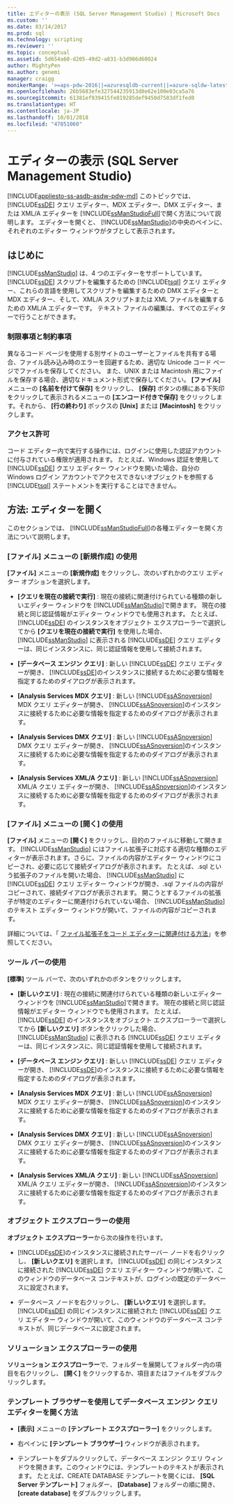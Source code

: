```yaml
---
title: エディターの表示 (SQL Server Management Studio) | Microsoft Docs
ms.custom: ''
ms.date: 03/14/2017
ms.prod: sql
ms.technology: scripting
ms.reviewer: ''
ms.topic: conceptual
ms.assetid: 5d654a60-d205-49d2-a831-b3d986d60024
author: MightyPen
ms.author: genemi
manager: craigg
monikerRange: '>=aps-pdw-2016||=azuresqldb-current||=azure-sqldw-latest||>=sql-server-2016||=sqlallproducts-allversions||>=sql-server-linux-2017||=azuresqldb-mi-current'
ms.openlocfilehash: 26b5683efe327544235913d8e62e100e03ca5a76
ms.sourcegitcommit: 61381ef939415fe019285def9450d7583df1fed0
ms.translationtype: HT
ms.contentlocale: ja-JP
ms.lasthandoff: 10/01/2018
ms.locfileid: "47851060"
---
```

# <a name="open-an-editor-sql-server-management-studio"></a>エディターの表示 (SQL Server Management Studio)
[!INCLUDE[appliesto-ss-asdb-asdw-pdw-md](../../includes/appliesto-ss-asdb-asdw-pdw-md.md)]
  このトピックでは、 [!INCLUDE[ssDE](../../includes/ssde-md.md)] クエリ エディター、MDX エディター、DMX エディター、または XML/A エディターを [!INCLUDE[ssManStudioFull](../../includes/ssmanstudiofull-md.md)]で開く方法について説明します。 エディターを開くと、 [!INCLUDE[ssManStudio](../../includes/ssmanstudio-md.md)]の中央のペインに、それぞれのエディター ウィンドウがタブとして表示されます。  
  
## <a name="before-you-begin"></a>はじめに  
 [!INCLUDE[ssManStudio](../../includes/ssmanstudio-md.md)] は、4 つのエディターをサポートしています。 [!INCLUDE[ssDE](../../includes/ssde-md.md)] スクリプトを編集するための [!INCLUDE[tsql](../../includes/tsql-md.md)] クエリ エディター、これらの言語を使用してスクリプトを編集するための DMX エディターと MDX エディター、そして、XML/A スクリプトまたは XML ファイルを編集するための XML/A エディターです。 テキスト ファイルの編集は、すべてのエディターで行うことができます。  
  
### <a name="limitations-and-restrictions"></a>制限事項と制約事項  
 異なるコード ページを使用する別サイトのユーザーとファイルを共有する場合、ファイル読み込み時のエラーを回避するため、適切な Unicode コード ページでファイルを保存してください。 また、UNIX または Macintosh 用にファイルを保存する場合、適切なドキュメント形式で保存してください。 **[ファイル]** メニューの **[名前を付けて保存]** をクリックし、 **[保存]** ボタンの横にある下矢印をクリックして表示されるメニューの **[エンコード付きで保存]** をクリックします。それから、 **[行の終わり]** ボックスの **[Unix]** または **[Macintosh]** をクリックします。  
  
### <a name="permissions"></a>アクセス許可  
 コード エディター内で実行する操作には、ログインに使用した認証アカウントに付与されている権限が適用されます。 たとえば、Windows 認証を使用して [!INCLUDE[ssDE](../../includes/ssde-md.md)] クエリ エディター ウィンドウを開いた場合、自分の Windows ログイン アカウントでアクセスできないオブジェクトを参照する [!INCLUDE[tsql](../../includes/tsql-md.md)] ステートメントを実行することはできません。  
  
## <a name="how-to-open-editors"></a>方法: エディターを開く  
 このセクションでは、 [!INCLUDE[ssManStudioFull](../../includes/ssmanstudiofull-md.md)]の各種エディターを開く方法について説明します。  
  
### <a name="using-the-filenew-menu"></a>[ファイル] メニューの [新規作成] の使用  
 **[ファイル]** メニューの **[新規作成]** をクリックし、次のいずれかのクエリ エディター オプションを選択します。  
  
-   **[クエリを現在の接続で実行]** : 現在の接続に関連付けられている種類の新しいエディター ウィンドウを [!INCLUDE[ssManStudio](../../includes/ssmanstudio-md.md)]で開きます。 現在の接続と同じ認証情報がエディター ウィンドウでも使用されます。 たとえば、 [!INCLUDE[ssDE](../../includes/ssde-md.md)] のインスタンスをオブジェクト エクスプローラーで選択してから **[クエリを現在の接続で実行]** を使用した場合、 [!INCLUDE[ssManStudio](../../includes/ssmanstudio-md.md)] に表示される [!INCLUDE[ssDE](../../includes/ssde-md.md)] クエリ エディターは、同じインスタンスに、同じ認証情報を使用して接続されます。  
  
-   **[データベース エンジン クエリ]** : 新しい [!INCLUDE[ssDE](../../includes/ssde-md.md)] クエリ エディターが開き、 [!INCLUDE[ssDE](../../includes/ssde-md.md)]のインスタンスに接続するために必要な情報を指定するためのダイアログが表示されます。  
  
-   **[Analysis Services MDX クエリ]** : 新しい [!INCLUDE[ssASnoversion](../../includes/ssasnoversion-md.md)] MDX クエリ エディターが開き、 [!INCLUDE[ssASnoversion](../../includes/ssasnoversion-md.md)]のインスタンスに接続するために必要な情報を指定するためのダイアログが表示されます。  
  
-   **[Analysis Services DMX クエリ]** : 新しい [!INCLUDE[ssASnoversion](../../includes/ssasnoversion-md.md)] DMX クエリ エディターが開き、 [!INCLUDE[ssASnoversion](../../includes/ssasnoversion-md.md)]のインスタンスに接続するために必要な情報を指定するためのダイアログが表示されます。  
  
-   **[Analysis Services XML/A クエリ]** : 新しい [!INCLUDE[ssASnoversion](../../includes/ssasnoversion-md.md)] XML/A クエリ エディターが開き、 [!INCLUDE[ssASnoversion](../../includes/ssasnoversion-md.md)]のインスタンスに接続するために必要な情報を指定するためのダイアログが表示されます。  
  
### <a name="using-the-fileopen-menu"></a>[ファイル] メニューの [開く] の使用  
 **[ファイル]** メニューの **[開く]** をクリックし、目的のファイルに移動して開きます。 [!INCLUDE[ssManStudio](../../includes/ssmanstudio-md.md)] にはファイル拡張子に対応する適切な種類のエディターが表示されます。さらに、ファイルの内容がエディター ウィンドウにコピーされ、必要に応じて接続ダイアログが表示されます。 たとえば、.sql という拡張子のファイルを開いた場合、 [!INCLUDE[ssManStudio](../../includes/ssmanstudio-md.md)] に [!INCLUDE[ssDE](../../includes/ssde-md.md)] クエリ エディター ウィンドウが開き、.sql ファイルの内容がコピーされて、接続ダイアログが表示されます。 開こうとするファイルの拡張子が特定のエディターに関連付けられていない場合、 [!INCLUDE[ssManStudio](../../includes/ssmanstudio-md.md)] のテキスト エディター ウィンドウが開いて、ファイルの内容がコピーされます。  
  
 詳細については、「 [ファイル拡張子をコード エディターに関連付ける方法](../../relational-databases/scripting/associate-file-extensions-to-a-code-editor.md)」を参照してください。  
  
### <a name="using-the-toolbar"></a>ツール バーの使用  
 **[標準]** ツール バーで、次のいずれかのボタンをクリックします。  
  
-   **[新しいクエリ]** : 現在の接続に関連付けられている種類の新しいエディター ウィンドウを [!INCLUDE[ssManStudio](../../includes/ssmanstudio-md.md)]で開きます。 現在の接続と同じ認証情報がエディター ウィンドウでも使用されます。 たとえば、 [!INCLUDE[ssDE](../../includes/ssde-md.md)] のインスタンスをオブジェクト エクスプローラーで選択してから **[新しいクエリ]** ボタンをクリックした場合、 [!INCLUDE[ssManStudio](../../includes/ssmanstudio-md.md)] に表示される [!INCLUDE[ssDE](../../includes/ssde-md.md)] クエリ エディターは、同じインスタンスに、同じ認証情報を使用して接続されます。  
  
-   **[データベース エンジン クエリ]** : 新しい [!INCLUDE[ssDE](../../includes/ssde-md.md)] クエリ エディターが開き、 [!INCLUDE[ssDE](../../includes/ssde-md.md)]のインスタンスに接続するために必要な情報を指定するためのダイアログが表示されます。  
  
-   **[Analysis Services MDX クエリ]** : 新しい [!INCLUDE[ssASnoversion](../../includes/ssasnoversion-md.md)] MDX クエリ エディターが開き、 [!INCLUDE[ssASnoversion](../../includes/ssasnoversion-md.md)]のインスタンスに接続するために必要な情報を指定するためのダイアログが表示されます。  
  
-   **[Analysis Services DMX クエリ]** : 新しい [!INCLUDE[ssASnoversion](../../includes/ssasnoversion-md.md)] DMX クエリ エディターが開き、 [!INCLUDE[ssASnoversion](../../includes/ssasnoversion-md.md)]のインスタンスに接続するために必要な情報を指定するためのダイアログが表示されます。  
  
-   **[Analysis Services XML/A クエリ]** : 新しい [!INCLUDE[ssASnoversion](../../includes/ssasnoversion-md.md)] XML/A クエリ エディターが開き、 [!INCLUDE[ssASnoversion](../../includes/ssasnoversion-md.md)]のインスタンスに接続するために必要な情報を指定するためのダイアログが表示されます。  
  
### <a name="using-object-explorer"></a>オブジェクト エクスプローラーの使用  
 **オブジェクト エクスプローラー**から次の操作を行います。  
  
-   [!INCLUDE[ssDE](../../includes/ssde-md.md)]のインスタンスに接続されたサーバー ノードを右クリックし、 **[新しいクエリ]** を選択します。 [!INCLUDE[ssDE](../../includes/ssde-md.md)] の同じインスタンスに接続された [!INCLUDE[ssDE](../../includes/ssde-md.md)] クエリ エディター ウィンドウが開いて、このウィンドウのデータベース コンテキストが、ログインの既定のデータベースに設定されます。  
  
-   データベース ノードを右クリックし、 **[新しいクエリ]** を選択します。 [!INCLUDE[ssDE](../../includes/ssde-md.md)] の同じインスタンスに接続された [!INCLUDE[ssDE](../../includes/ssde-md.md)] クエリ エディター ウィンドウが開いて、このウィンドウのデータベース コンテキストが、同じデータベースに設定されます。  
  
### <a name="using-solution-explorer"></a>ソリューション エクスプローラーの使用  
 **ソリューション エクスプローラー**で、フォルダーを展開してフォルダー内の項目を右クリックし、 **[開く]** をクリックするか、項目またはファイルをダブルクリックします。  
  
### <a name="using-template-browser-to-open-the-database-engine-query-editor"></a>テンプレート ブラウザーを使用してデータベース エンジン クエリ エディターを開く方法  
  
-   **[表示]** メニューの **[テンプレート エクスプローラー]** をクリックします。  
  
-   右ペインに **[テンプレート ブラウザー]** ウィンドウが表示されます。  
  
-   テンプレートをダブルクリックして、データベース エンジン クエリ ウィンドウを開きます。このウィンドウには、テンプレートのテキストが表示されます。 たとえば、CREATE DATABASE テンプレートを開くには、 **[SQL Server テンプレート]** フォルダー、 **[Database]** フォルダーの順に開き、 **[create database]** をダブルクリックします。  
  
  
